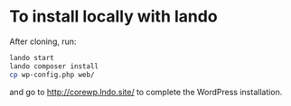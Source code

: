 # To install locally with lando

After cloning, run:

```bash
lando start
lando composer install
cp wp-config.php web/
```
and go to http://corewp.lndo.site/ to complete the WordPress installation.

